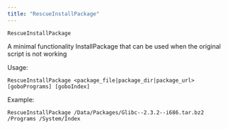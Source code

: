 ```yaml
---
title: "RescueInstallPackage"
---
```


`RescueInstallPackage`

A minimal functionality InstallPackage that can be used when the original script
is not working

Usage:

```fish
RescueInstallPackage <package_file|package_dir|package_url> [goboPrograms] [goboIndex]
```

Example:

```fish
RescueInstallPackage /Data/Packages/Glibc--2.3.2--i686.tar.bz2 /Programs /System/Index
```
